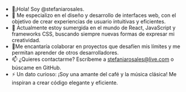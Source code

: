 - 👋¡Hola! Soy @stefaniarosales.
- 👀 Me especializo en el diseño y desarrollo de interfaces web, con el objetivo de crear experiencias de usuario intuitivas y eficientes.
- 🌱 Actualmente estoy sumergida en el mundo de React, JavaScript y frameworks CSS, buscando siempre nuevas formas de expresar mi creatividad.
- 💞️Me encantaría colaborar en proyectos que desafíen mis límites y me permitan aprender de otros desarrolladores.
- 📫 ¿Quieres contactarme? Escríbeme a stefaniarosales@live.com o búscame en GitHub.
- ⚡  Un dato curioso: ¡Soy una amante del café y la música clásica! Me inspiran a crear código elegante y eficiente.

<!---
stefaniarosales/stefaniarosales is a ✨ special ✨ repository because its `README.md` (this file) appears on your GitHub profile.
You can click the Preview link to take a look at your changes.
---
